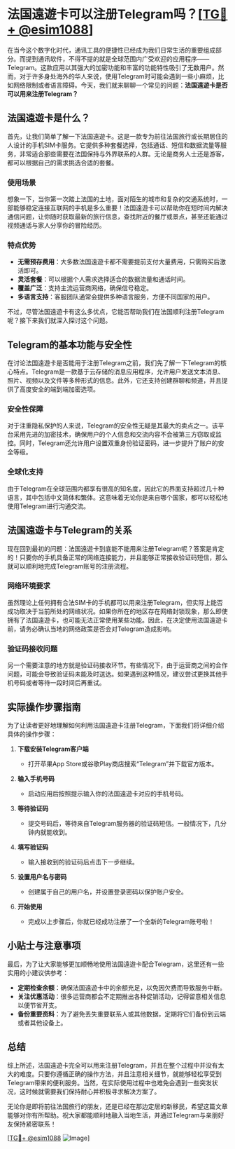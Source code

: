 # 法国遠遊卡可以注册Telegram吗？[[TG💪+ @esim1088](https://t.me/s/esim1088)]

在当今这个数字化时代，通讯工具的便捷性已经成为我们日常生活的重要组成部分。而提到通讯软件，不得不提的就是全球范围内广受欢迎的应用程序——Telegram。这款应用以其强大的加密功能和丰富的功能特性吸引了无数用户。然而，对于许多身处海外的华人来说，使用Telegram时可能会遇到一些小麻烦，比如网络限制或者语言障碍。今天，我们就来聊聊一个常见的问题：**法国遠遊卡是否可以用来注册Telegram？**

## 法国遠遊卡是什么？

首先，让我们简单了解一下法国遠遊卡。这是一款专为前往法国旅行或长期居住的人设计的手机SIM卡服务。它提供多种套餐选择，包括通话、短信和数据流量等服务，非常适合那些需要在法国保持与外界联系的人群。无论是商务人士还是游客，都可以根据自己的需求挑选合适的套餐。

### 使用场景

想象一下，当你第一次踏上法国的土地，面对陌生的城市和复杂的交通系统时，一部能够稳定连接互联网的手机是多么重要！法国遠遊卡可以帮助你在短时间内解决通信问题，让你随时获取最新的旅行信息，查找附近的餐厅或景点，甚至还能通过视频通话与家人分享你的冒险经历。

### 特点优势

- **无需预存费用**：大多数法国遠遊卡都不需要提前支付大量费用，只需购买后激活即可。
- **灵活套餐**：可以根据个人需求选择适合的数据流量和通话时间。
- **覆盖广泛**：支持主流运营商网络，确保信号稳定。
- **多语言支持**：客服团队通常会提供多种语言服务，方便不同国家的用户。

不过，尽管法国遠遊卡有这么多优点，它能否帮助我们在法国顺利注册Telegram呢？接下来我们就深入探讨这个问题。

## Telegram的基本功能与安全性

在讨论法国遠遊卡是否能用于注册Telegram之前，我们先了解一下Telegram的核心特点。Telegram是一款基于云存储的消息应用程序，允许用户发送文本消息、照片、视频以及文件等多种形式的信息。此外，它还支持创建群聊和频道，并且提供了高度安全的端到端加密选项。

### 安全性保障

对于注重隐私保护的人来说，Telegram的安全性无疑是其最大的卖点之一。该平台采用先进的加密技术，确保用户的个人信息和交流内容不会被第三方窃取或监控。同时，Telegram还允许用户设置双重身份验证密码，进一步提升了账户的安全等级。

### 全球化支持

由于Telegram在全球范围内都享有很高的知名度，因此它的界面支持超过几十种语言，其中包括中文简体和繁体。这意味着无论你是来自哪个国家，都可以轻松地使用Telegram进行沟通交流。

## 法国遠遊卡与Telegram的关系

现在回到最初的问题：法国遠遊卡到底能不能用来注册Telegram呢？答案是肯定的！只要你的手机具备正常的网络连接能力，并且能够正常接收验证码短信，那么就可以顺利地完成Telegram账号的注册流程。

### 网络环境要求

虽然理论上任何拥有合法SIM卡的手机都可以用来注册Telegram，但实际上能否成功取决于当前所处的网络状况。如果你所在的地区存在网络封锁现象，那么即使拥有了法国遠遊卡，也可能无法正常使用某些功能。因此，在决定使用法国遠遊卡前，请务必确认当地的网络政策是否会对Telegram造成影响。

### 验证码接收问题

另一个需要注意的地方就是验证码接收环节。有些情况下，由于运营商之间的合作问题，可能会导致验证码未能及时送达。如果遇到这种情况，建议尝试更换其他手机号码或者等待一段时间后再重试。

## 实际操作步骤指南

为了让读者更好地理解如何利用法国遠遊卡注册Telegram，下面我们将详细介绍具体的操作步骤：

1. **下载安装Telegram客户端**
   - 打开苹果App Store或谷歌Play商店搜索“Telegram”并下载官方版本。
   
2. **输入手机号码**
   - 启动应用后按照提示输入你的法国遠遊卡对应的手机号码。
   
3. **等待验证码**
   - 提交号码后，等待来自Telegram服务器的验证码短信。一般情况下，几分钟内就能收到。
   
4. **填写验证码**
   - 输入接收到的验证码后点击下一步继续。
   
5. **设置用户名与密码**
   - 创建属于自己的用户名，并设置登录密码以保护账户安全。
   
6. **开始使用**
   - 完成以上步骤后，你就已经成功注册了一个全新的Telegram账号啦！

## 小贴士与注意事项

最后，为了让大家能够更加顺畅地使用法国遠遊卡配合Telegram，这里还有一些实用的小建议供参考：

- **定期检查余额**：确保法国遠遊卡中的余额充足，以免因欠费而导致服务中断。
- **关注优惠活动**：很多运营商都会不定期推出各种促销活动，记得留意相关信息以便节省开支。
- **备份重要资料**：为了避免丢失重要联系人或其他数据，定期将它们备份到云端或者其他设备上。

## 总结

综上所述，法国遠遊卡完全可以用来注册Telegram，并且在整个过程中并没有太大的难度。只要你遵循正确的操作方法，并且注意相关细节，就能够轻松享受到Telegram带来的便利服务。当然，在实际使用过程中也难免会遇到一些突发状况，这时候就需要我们保持耐心并积极寻求解决方案了。

无论你是即将前往法国旅行的朋友，还是已经在那边定居的新移民，希望这篇文章能够对你有所帮助。祝大家都能顺利地融入当地生活，并通过Telegram与亲朋好友保持紧密联系！

[[TG💪+ @esim1088](https://t.me/s/esim1088) ![Image](https://i.postimg.cc/4NQfJmqS/Snipaste-2025-05-13-00-14-12.png)]
